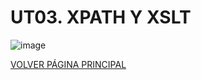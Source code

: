 # UT03. XPATH Y XSLT

![image](https://github.com/profeMelola/LM-05-2023-24/assets/91023374/f371abd0-1c5b-4a7a-ab6e-4c8ada7981c3)


[VOLVER PÁGINA PRINCIPAL](https://github.com/profeMelola/LM-00-2023-24)

